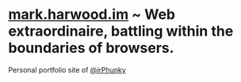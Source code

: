 [mark.harwood.im](http://mark.harwood.im) ~ Web extraordinaire, battling within the boundaries of browsers.
=================

Personal portfolio site of [@irPhunky](http://twitter.com/irPhunky) 



